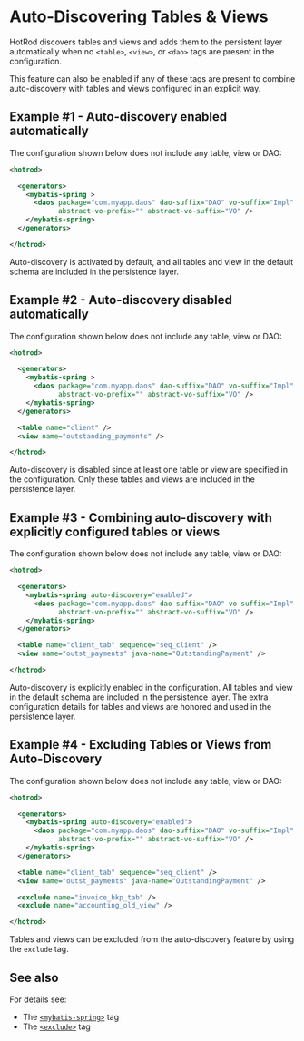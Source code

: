 # Auto-Discovering Tables &amp; Views

HotRod discovers tables and views and adds them to the persistent layer automatically when no `<table>`, `<view>`, or `<dao>` tags are 
present in the configuration.

This feature can also be enabled if any of these tags are present to combine auto-discovery with tables and views 
configured in an explicit way.


## Example #1 - Auto-discovery enabled automatically

The configuration shown below does not include any table, view or DAO:

```xml
<hotrod>

  <generators>
    <mybatis-spring >
      <daos package="com.myapp.daos" dao-suffix="DAO" vo-suffix="Impl" 
            abstract-vo-prefix="" abstract-vo-suffix="VO" />
    </mybatis-spring>
  </generators>

</hotrod>
```

Auto-discovery is activated by default, and all tables and view in the default schema are included in the persistence layer.


## Example #2 - Auto-discovery disabled automatically

The configuration shown below does not include any table, view or DAO:

```xml
<hotrod>

  <generators>
    <mybatis-spring >
      <daos package="com.myapp.daos" dao-suffix="DAO" vo-suffix="Impl" 
            abstract-vo-prefix="" abstract-vo-suffix="VO" />
    </mybatis-spring>
  </generators>

  <table name="client" />
  <view name="outstanding_payments" />

</hotrod>
```

Auto-discovery is disabled since at least one table or view are specified in the configuration. Only these tables and views are included in the persistence layer.


## Example #3 - Combining auto-discovery with explicitly configured tables or views

The configuration shown below does not include any table, view or DAO:

```xml
<hotrod>

  <generators>
    <mybatis-spring auto-discovery="enabled">
      <daos package="com.myapp.daos" dao-suffix="DAO" vo-suffix="Impl" 
            abstract-vo-prefix="" abstract-vo-suffix="VO" />
    </mybatis-spring>
  </generators>

  <table name="client_tab" sequence="seq_client" />
  <view name="outst_payments" java-name="OutstandingPayment" />

</hotrod>
```

Auto-discovery is explicitly enabled in the configuration. All tables and view in the default schema are included in the persistence
layer. The extra configuration details for tables and views are honored and used in the persistence layer.



## Example #4 - Excluding Tables or Views from Auto-Discovery

The configuration shown below does not include any table, view or DAO:

```xml
<hotrod>

  <generators>
    <mybatis-spring auto-discovery="enabled">
      <daos package="com.myapp.daos" dao-suffix="DAO" vo-suffix="Impl" 
            abstract-vo-prefix="" abstract-vo-suffix="VO" />
    </mybatis-spring>
  </generators>

  <table name="client_tab" sequence="seq_client" />
  <view name="outst_payments" java-name="OutstandingPayment" />

  <exclude name="invoice_bkp_tab" />
  <exclude name="accounting_old_view" />

</hotrod>
```

Tables and views can be excluded from the auto-discovery feature by using the `exclude` tag.  


## See also

For details see:
- The [`<mybatis-spring>`](tags/mybatis-spring.md) tag
- The [`<exclude>`](tags/exclude.md) tag


